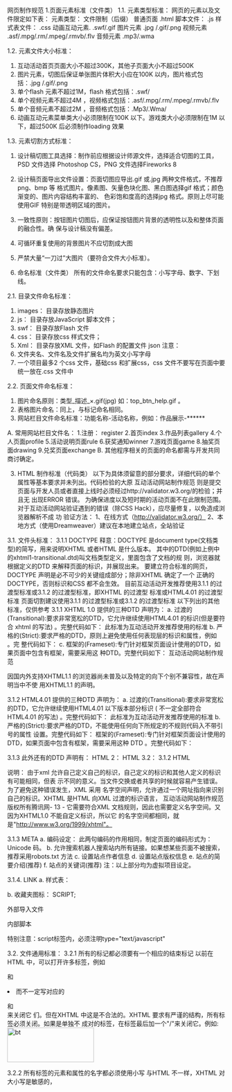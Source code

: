 网页制作规范
1.页面元素标准（文件类）
1.1. 元素类型标准：
网页的元素以及文件限定如下表：
元素类型：	文件限制（后缀）
普通页面	.html
脚本文件：	.js
样式表文件：	.css
动画互动元素.	.swf/.gif
图片元素	.jpg /.gif/.png
视频元素	.asf/.mpg/.rm/.mpeg/.rmvb/.flv
音频元素	.mp3/.wma

1.2. 元素文件大小标准：
1. 互动活动首页页面大小不超过300K，其他子页面大小不超过500K
2. 图片元素，切图后保证单张图片体积大小应在100K 以内，图片格式包括：.jpg /.gif/.png
3. 单个flash 元素不超过1M，flash 格式包括：.swf/
4. 单个视频元素不超过4M ，视频格式包括：.asf/.mpg/.rm/.mpeg/.rmvb/.flv
5. 单个音频元素不超过2M ，音频格式包括：.Mp3/.Wma/
6. 动画互动元素菜单类大小必须限制在100K 以下。游戏类大小必须限制在1M 以下，超过500K
  后必须制作loading 效果

1.3. 元素切割方式标准：
1. 设计稿切图工具选择：制作前应根据设计师源文件，选择适合切图的工具，PSD 文件选择
  Photoshop CS，PNG 文件选择Fireworks 8
2. 设计稿页面导出文件设置：页面切图应导出.gif 或.jpg 两种文件格式，不推荐png、bmp 等
  格式图片。像素图、矢量色块化图、黑白图选择gif 格式；颜色渐变的、图片内容结构丰富的、
  色彩饱和度高的选择jpg 格式。原则上尽可能使用GIF 特别是带透明区域的图片。
3. 一致性原则：按钮图片切图后，应保证按钮图片背景的透明性以及和整体页面的融合性。确
  保与设计稿没有偏差。
4. 可循环重复使用的背景图片不应切割成大图
5. 严禁大量“一刀过”大图片（要符合文件大小标准）。











2. 命名标准（文件类）
  所有的文件命名要求只能包含：小写字母、数字、下划线。

2.1. 目录文件命名标准：
1. images： 目录存放静态图片
2. js： 目录存放JavaScript 脚本文件；
3. swf： 目录存放Flash 文件
4. css： 目录存放css 样式文件；
5. Xml： 目录存放XML 文件，如Flash 的配置文件  json
  注意：
6. 文件夹名、文件名及文件扩展名均为英文小写字母
7. 一个项目最多2 个css 文件，基础css 和扩展css，css 文件不要写在页面中要统一放在.css
  文件中

2.2. 页面文件命名标准：
1. 图片命名原则：类型_描述_×.gif(jpg) 如：top_btn_help.gif 。
2. 表格图片命名：同上，与标记命名相同。
3. 网站栏目文件命名标准：功能名称-活动名称，例如：作品展示-******

 

A. 常用网站栏目文件名：
1.注册： register
2.首页index
3.作品列表gallery
4.个人页面profile
5.活动说明页面rule
6.获奖通知winner
7.游戏页面game
8.抽奖页面drawing
9.兑奖页面exchange
B. 其他程序相关的页面的命名都需与开发共同商讨确定。

3. HTML 制作标准（代码类）
  以下为具体须留意的部分要求，详细代码的单个属性等基本要求并未列出。代码检验的大原
  互动活动网站制作规范
  则是提交页面与开发人员或者直接上线时必须经过http://validator.w3.org/的检验；并且无
  出现ERROR 错误。
  为确保进度以及短时期的活动页面不在此限制范围。
  对于互动活动网站验证遇到的错误（除CSS Hack），应尽量修复，以免造成浏览器解析不成
  功
  验证方法：
  1、在线方式（http://validator.w3.org/）
  2、本地方式（使用Dreamweaver）建议在本地建立站点，全站验证

3.1. 文件头标准：
3.1.1 DOCTYPE
释意：DOCTYPE 是document type(文档类型)的简写，用来说明XHTML 或者HTML 是什么版本。
其中的DTD(例如上例中的xhtml1-transitional.dtd)叫文档类型定义，里面包含了文档的规
则，浏览器就根据定义的DTD 来解释页面的标识，并展现出来。
要建立符合标准的网页，DOCTYPE 声明是必不可少的关键组成部分；除非XHTML 确定了一个
正确的DOCTYPE，否则标识和CSS 都不会生效。
目前互动活动开发推荐使用3.1.1 的过渡型标准或3.1.2 的过渡型标准，即XHTML 的过渡型
标准或HTML4.01 的过渡型标准
页面切割建议使用3.1.1 的过渡型标准或3.1.2 的过渡型标准
以下列出的其他标准，仅供参考
3.1.1 XHTML 1.0 提供的三种DTD 声明为：
a. 过渡的(Transitional):要求非常宽松的DTD，它允许继续使用HTML4.01 的标识(但是要符合
xhtml 的写法) 。完整代码如下： <!DOCTYPE html PUBLIC "-//W3C//DTD XHTML 1.0
Transitional//EN" "http://www.w3.org/TR/xhtml1/DTD/xhtml1-transitional.dtd">
此标准为互动活动开发推荐使用的标准
b. 严格的(Strict):要求严格的DTD，原则上避免使用任何表现层的标识和属性，例如<br>。完
整代码如下： <!DOCTYPE html PUBLIC "-//W3C//DTD XHTML 1.0 Strict//EN"
"http://www.w3.org/TR/xhtml1/DTD/xhtml1-strict.dtd">
c. 框架的(Frameset):专门针对框架页面设计使用的DTD，如果页面中包含有框架，需要采用这
种DTD。完整代码如下：<!DOCTYPE html PUBLIC "-//W3C//DTD XHTML 1.0 Frameset//EN"
"http://www.w3.org/TR/xhtml1/DTD/xhtml1-frameset.dtd">
互动活动网站制作规范

因国内外支持XHTML1.1 的浏览器尚未普及以及特定的向下个别不兼容性，故在声明当中不使
用XHTML1.1 的声明。

3.1.2 HTML4.01 提供的三种DTD 声明为：
a. 过渡的(Transitional):要求非常宽松的DTD，它允许继续使用HTML4.01 以下版本部分标识
( 不一定全部符合HTML4.01 的写法) 。完整代码如下： <!DOCTYPE HTML PUBLIC "-
//W3C//DTD HTML 4.01 Transitional//EN" "http://www.w3.org/TR/html4/loose.dtd">
此标准为互动活动开发推荐使用的标准
b. 严格的(Strict):要求严格的DTD，不能使用任何向下所规定的不规则代码入不带引号的属性
设置。完整代码如下： <!DOCTYPE HTML PUBLIC "-//W3C//DTD HTML 4.01//EN"
"http://www.w3.org/TR/html4/strict.dtd">
框架的(Frameset):专门针对框架页面设计使用的DTD，如果页面中包含有框架，需要采用这种
DTD 。完整代码如下： <!DOCTYPE HTML PUBLIC "-//W3C//DTD HTML 4.01 Frameset//EN"
"http://www.w3.org/TR/html4/frameset.dtd">

3.1.3 此外还有的DTD 声明有：
HTML 2：<!DOCTYPE html PUBLIC "-//IETF//DTD HTML 2.0//EN">
HTML 3.2：<!DOCTYPE HTML PUBLIC "-//W3C//DTD HTML 3.2 Final//EN">
3.1.2 HTML
<html xmlns="http://www.w3.org/1999/xhtml">

说明：
由于xml 允许自己定义自己的标识，自己定义的标识和其他人定义的标识有可能相同，但表
示不同的意义。当文件交换或者共享的时候就容易产生错误。为了避免这种错误发生，XML 采用
名字空间声明，允许通过一个网址指向来识别自己的标识。XHTML 是HTML 向XML 过渡的标识语言，
互动活动网站制作规范
版权所有腾讯网- 13 -
它需要符合XML 文档规则，因此也需要定义名字空间。又因为XHTML1.0 不能自定义标识，所以它
的名字空间都相同，就是"http://www.w3.org/1999/xhtml"。

3.1.3 META
a. 编码设定：
<meta http-equiv="Content-Type" content="text/html; charset=utf-8" />
<meta http-equiv="Content-Language" content=" utf-8" />
此两句编码的作用相同，制定页面的编码形式为：Unicode 码。
b. 允许搜索机器人搜索站内所有链接。如果想某些页面不被搜索，推荐采用robots.txt 方法
<meta content="all" name="robots" />
c. 设置站点作者信息
<meta id="author" content="Tencent" />
d. 设置站点版权信息
<meta id="Copyright" content="Tencent" />
e. 站点的简要介绍(推荐)
<meta id="description" content="TMSpace，让全世界更懂你" />
f. 站点的关键词(推荐)
<meta id="keywords" content="Tencent " />
注：以上部分均为虚拟项目设定。

3.1.4. LINK
a. 样式表：
<link rel="stylesheet" rev="stylesheet" href="css/style.css" type="text/css" media="all" />
b. 收藏夹图标：
<link rel="icon" href="/favicon.ico" type="image/x-icon" />
<link rel="shortcut icon" href="/favicon.ico" type="image/x-icon" />
SCRIPT;

外部导入文件
<script language="JavaScript" type="text/javascript" src="/client/js/external.js"></script>
内部脚本
<script language="JavaScript" type="text/javascript">
<!--
……..
//-->
</script>
特别注意：script标签内，必须注明type="text/javascript"


3.2. 文件通用标准：
3.2.1 所有的标记都必须要有一个相应的结束标记
以前在HTML 中，可以打开许多标签，例如<p>和<li>而不一定写对应的</p>和</li>来关闭它
们。但在XHTML 中这是不合法的。XHTML 要求有严谨的结构，所有标签必须关闭。如果是单独不
成对的标签，在标签最后加一个"/"来关闭它。例如:
<br /><img height="80" alt="bt" src="../images/logo_w3cn_200x80.gif" width="200" />

3.2.2 所有标签的元素和属性的名字都必须使用小写
与HTML 不一样，XHTML 对大小写是敏感的，<title>和<TITLE>是不同的标签。XHTML 要求所
有的标签和属性的名字都必须使用小写。例如：<BODY>必须写成<body> 。大小写夹杂也是不被认
可的，通常dreamweaver 自动生成的属性名字"onMouseOver"也必须修改成"onmouseover"。

3.3.3 所有的XML 标记都必须合理嵌套
同样因为XHTML 要求有严谨的结构，因此所有的嵌套都必须按顺序，这样的代码：
<p><b></p>/b>
必须修改为：
<p><b></b></p>
一层一层的嵌套必须是严格对称。
3.3.4. 所有的属性必须用引号""括起来
在HTML 中，可以不需要给属性值加引号，但是在XHTML 中，它们必须被加引号。例如:
互动活动网站制作规范
版权所有腾讯网- 15 -
<height=80>
必须修改为：
<height="80">
特殊情况需要在属性值里使用双引号，可以用"，单引号可以使用&apos;，例如：
<alt="say&apos;hello&apos;">

3.3.5. 把所有<和&特殊符号用编码表示
任何小于号（<），不是标签的一部分，都必须被编码为& l t ;
任何大于号（>），不是标签的一部分，都必须被编码为& g t ;
任何与号（&），不是实体的一部分的，都必须被编码为& a m p;
注：以上字符之间无空格。

3.3.6. 给所有属性赋一个值
XHTML 规定所有属性都必须有一个值，没有值的就重复本身。例如：
<td nowrap> <input type="checkbox" name="shirt" value="medium" checked>
必须修改为：
<td nowrap="nowrap"> <input type="checkbox" name="shirt" value="medium"
checked="checked">
不要在注释内容中使“--”
“--”只能发生在XHTML 注释的开头和结束，也就是说，在内容中它们不再有效。例如下
面的代码是无效的:
<!--这里是注释-----------这里是注释-->

用等号或者空格替换内部的虚线。
<!--这里是注释============这里是注释-->

3.3.7. 代码的优先使用级别
a. 列表型页面：
div 级别高于table。
所谓列表型页面就是如下图表格效果的页面
b. 拥有三个级别等级的内容分布情况下：
dl􀃆dt􀃆dd 级别高于ul/ol􀃆li。
所谓三个级别等级的内容分布情况就是如下图表格效果的页面

3.3. 特殊规定标准：
3.3.1. Cursor：hand
因为CSS2.0 当中并没有cursor：hand 属性；所以要显示此种效果时必须使用style 加载到
页面当中。
如：
<span style="cursor:hand" onclick="shcomment('index');">关闭</span>
建议使用cursor:pointer;
3.3.2. !important
在多种浏览器效果不一时，使用!important 处理个中差别。
如：
在Mozilla 中浏览时候，能够理解!important 的优先级，因此显示#60A179 的颜色：

在IE 中浏览时候，不能够理解!important 的优先级，因此显示#0000FF 的颜色：

4. CSS 制作标准（代码类）
  以下为具体须留意的部分要求，详细代码的单个属性等基本要求并未列出。代码检验的大原
  则是提交页面与开发人员或者直接上线时必须经过http://jigsaw.w3.org/css-validator/的检
  验；并且尽可能不出现ERROR 错误。

对于互动活动网站验证遇到的错误（除CSS Hack），应尽量修复，以免造成浏览器解析不成功
验证方法：
1、在线验证（http://jigsaw.w3.org/css-validator/）：




2、本地上传验证：




4.1. CSS 默认写入标准：
a. body 部分默认必须写入的代码为：
body {
text-align:center;
font-size: 12px;
line-height: 16px;
color: #666666;
margin: 0px;
font-family: "Lucida Grande", Verdana, Lucida,sans-serif;;
/*====选择性加入====*/
word-break:break-all;
word-wrap: break-all;
/*====选择性加入====*/
}
说明：
# Lucida Grande 字体适合Mac OS X；
# Verdana 字体适合所有的Windows 系统；
# Lucida 适合UNIX 用户
# 如果所列出的字体都不能用，则默认的sans-serif 字体能保证调用;
超级链接部分默认格式的代码为：
a :link{…}
a :visited{……}
a :hover{……}
a :active{……}
说明：
以上语句分别定义了"链接、已访问过的链接、鼠标停在上方时、点下鼠标时"的样式。注意，
必须按以上顺序写，否则显示可能和预想的不一样。记住它们的顺序是“LVHA”。
b. p 段落默认格式的代码为：
p {
display: inline;
}
说明：
以上语句领到术语中的“硬回车”变回软回车，确保如预期效果
c. 列表类默认格式的代码为：
ul,ol{
line-height: normal;
list-style-type: none;
margin: 0px;
}

说明：
以上语句领到列表中的空白部分(ul 以及ol)无分行，确保如预期效果
d. 合并部分必须合并写入：
为了减少网络流量对于合并部分的CSS 必须合并写入如：
.ii_piclist ul,.ii_piclist li{
padding: 0px;
line-height: 20px;
list-style-type: none;
margin: 0px;

text-align: left;
}

4.2. 严禁出现的代码标准：
a. 颜色定义严禁出现英文简称：
如：black，red，blue 等
必须使用：#000000，#ff0000，#0000ff 代替
原则上不得出现选择性代码：
/*====选择性加入====*/
word-break:break-all;
word-wrap: break-all;
/*====选择性加入====*/
因此代码只适用于IE 在其余浏览器会无效，并且并不被W3C 的CSS2.0 认证所接受。除非限
制自动换行的显示效果。
b. 非单独模块不得使用以ID 命名的CSS：
如按钮、图标、模块背景必须使用：
.bt_photo 代替#bt_photo
.icon_photo 代替#icon_photo
.bg_title 代替#bg_title

4.3. 分块管理注释标准：
a. CSS 于文件中的放置必须遵照以下级别分类的安排：
公用CSS 样式--〉模块CSS 样式--〉特殊CSS 样式：
公用CSS 样式包括body、p、ul、ol 等html 默认的标记的CSS 样式
模块CSS 样式包括可重复可循环使用的CSS 样式如三三表格、三一表格、按钮、图标等
注释使用英文
b. 分块后跟附注释：
如下：
/*=====三三格部分=====*/
.w{
margin: 4px 0px;
text-align: left;
width: 100%;
}
.l{
background-image: url(http://imgcache.qq.com/tmspace/1/table_t_l.gif);
height: 26px;
width: 6px;
margin: 0px;
top: 0px;
}

5. JAVASCRIPT 制作标准（代码类）


5.1. 命名标准
a. 变量命名标准
变量名必须使用其类型的缩写字符串开始。各种类型的缩写字符串如下：
整型变量：int
长整型变量：lng
浮点型变量：flt
双精度变量：dbl
对象引用变量：obj
字符串变量:str
Date 类型变量：dtm
变量名必须采用有意义的单词命名，如：strUserName、lngArrayIndex
变量名除首字母小写外，其他单词首字符必须大写
如果变量名过长可以使用单词缩写，除了被广泛了解的单词缩写以外，所有使用单词所写的
变量名必须在定义时给出注释,如：
var strAdName //用于表示Administrator 帐户的名称
var strAdminName //不用给出注释，Admin 被广泛了解
b. 对象命名标准
各种页面对象如text 输入框、按钮、下拉选择框在命名时必须使用以下对应前缀：
text 输入框:txt
button 按钮：btn
select 下拉选择框：sel
option 项:opt
form 表单：frm
frame 框架：fra
hidden 表单项：hdn
div 标记：div
span 标记:span
对话框对象:dlg
窗口对象：win
c. 函数以及子过程命名标准
说明：函数命名必须能够体现函数的功能,函数命名第一个单词的首字母小写，后面每一个单
词的首字母大写
d. 文件目录命名标准
所有的js 文件应放置在根目录下的js 目录中
如：/js/list.js
控制功能相似的函数应放到一个js 文件中，如控制表单交互的函数放在input.js 文件中，
控制显示功能函数放在show.js 文件中，控制选项卡显示的函数放在tag.js 中。

5.2. 代码格式
a. 在HTML 中嵌入javascript
在<script>标记中设置language 的属性，这样就不会产生误导，或造成使用早期浏览器版本
的用户的混乱。
多数情况下，最好把<script>标记放在文档头部（header 标签内），以确保脚本中所有的
javascript 定义均在显示文档主题之前。

b. 程序块要采用缩进风格编写，缩进的空格数为4 个。
c. 相对独立的程序块之间、变量说明之后必须加空行。
示例：如下例子不符合标准。
if (!valid)
{
... // program code
}
input_name = input_data[index].name;
input_value = input_data[index].value;
应如下书写
if (!valid)
{
... // program code
}
input_name = input_data[index].name;
input_value = input_data[index].value;
d. 不允许把多个短语句写在一行中，即一行只写一条语句。
示例：如下例子不符合标准。
qqId.name = 0; qqId.value = 0;
应如下书写
qqId.name = 0;
qqId.value = 0;
e. if、for、do、while、case、switch 等语句自占一行，且if、for、do、while 等语句的执
行语句部分无论多少都要加括号{}。
示例：如下例子不符合标准。
if (userName == NULL) return;
应如下书写：
if (userName == NULL)
{
return;
}
花括弧{ }要独占一行
示例：如下例子不符合标准。

6. 标准规范参考站点及检验站点：
  6.1. 符合web 标准的站点
  国外符合web 标准的站点非常多，最近新改版的大网站基本都采用CSS 布局，这里只列部分
  比较知名的大站点：
  http://www.macromedia.com/
  http://www.k10k.net/
  http://www.mp3.com/
  http://www.blogger.com/
  http://www.espn.com/
  http://www.fyrebase.com/

更多国外站点可以阅读以下文章：
CSSVault 推荐的130 个CSS 布局站点[1-3 月]
CSSVault 推荐的128 个CSS 布局站点[4-6 月]
国内介绍web 标准站点
onestab:推动符合Web 标准的网站设计;展示最新设计技术，包括CSS, XHTML, HTML, XML;
介绍国外优秀网页制作和设计站点精品文章和大师访谈。
网页设计师:web 标准的教程站点，推动web 标准在中国的应用。

6.2. 标准检验站点
6.2.1. WEB 检验
http://validator.w3.org/
http://www.htmlhelp.com/tools/validator/
6.2.2. CSS 检验
http://jigsaw.w3.org/css-validator/
附：1. 外包页面验证标准
外包页面验证标准.xls
2. 版权声明使用规范文档
  版权声明使用规范.doc
